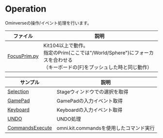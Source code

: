 # Operation

Ominverseの操作/イベント処理を行います。    

|ファイル|説明|     
|---|---|     
|[FocusPrim.py](./FocusPrim.py)|Kit104以上で動作。<br>指定のPrim(ここでは"/World/Sphere")にフォーカスを合わせる<br>（キーボードの[F]をプッシュした時と同じ動作）|     

|サンプル|説明|     
|---|---|     
|[Selection](./Selection)|Stageウィンドウでの選択を取得|     
|[GamePad](./GamePad)|GamePadの入力イベント取得|     
|[Keyboard](./Keyboard)|Keyboardの入力イベント取得|     
|[UNDO](./UNDO)|UNDO処理|     
|[CommandsExecute](./CommandsExecute)|omni.kit.commandsを使用したコマンド実行|     

